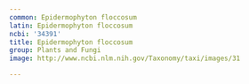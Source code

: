 ```yaml
---
common: Epidermophyton floccosum
latin: Epidermophyton floccosum
ncbi: '34391'
title: Epidermophyton floccosum
group: Plants and Fungi
image: http://www.ncbi.nlm.nih.gov/Taxonomy/taxi/images/31

---
```

